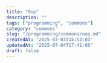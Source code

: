 ```yaml
---
title: "Oop"
description: ""
tags: ["programming", "commons"]
category: "commons"
slug: "/programming/commons/oop.md"
createdAt: "2025-07-03T15:53:03"
updatedAt: "2025-07-04T17:41:08"
draft: false
---
```

